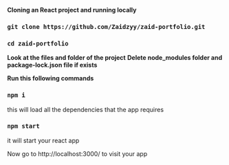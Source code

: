 
**Cloning an React project and running locally**

### `git clone https://github.com/Zaidzyy/zaid-portfolio.git`
### `cd zaid-portfolio`

**Look at the files and folder of the project**
**Delete node_modules folder and package-lock.json file if exists**

**Run this following commands**
### `npm i` 
this will load all the dependencies that the app requires

### `npm start` 
it will start your react app

Now go to http://localhost:3000/ to visit your app

